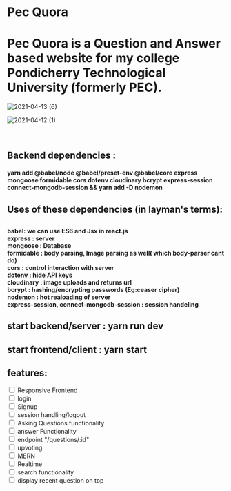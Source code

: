 
<h1> Pec Quora </h1>
<h1> Pec Quora is a Question and Answer based website for my college Pondicherry Technological University (formerly PEC). </h1>

![2021-04-13 (6)](https://user-images.githubusercontent.com/65683151/115128592-8365e480-9ffc-11eb-99b5-3c45c2041c02.png)  


![2021-04-12 (1)](https://user-images.githubusercontent.com/65683151/115128621-a395a380-9ffc-11eb-8e88-463685ea6573.png)  


<br>
<h2> Backend dependencies : </h3>
<h4> yarn add @babel/node @babel/preset-env @babel/core express mongoose formidable cors dotenv cloudinary bcrypt express-session connect-mongodb-session && yarn add -D nodemon </h4>

<h2> Uses of these dependencies (in layman's terms):<h2>
     <h4>babel: we can use ES6 and Jsx in react.js <br />
     express : server <br />
     mongoose : Database <br />
     formidable : body parsing, Image parsing as well( which body-parser cant do)<br />
     cors : control interaction with server <br />
     dotenv : hide API keys <br />
     cloudinary : image uploads and returns url <br />
     bcrypt : hashing/encrypting passwords (Eg:ceaser cipher) <br />
     nodemon : hot realoading of server <br />
     express-session, connect-mongodb-session : session handeling </h4>

 <h2> start backend/server : yarn run dev <h2>
 
 <h2> start frontend/client : yarn start <h2>

<h2> features: </h2>
  <input type="checkbox" id="vehicle1" name="vehicle1" value="Bike">
  <label for="vehicle1">Responsive Frontend</label><br>

  <input type="checkbox" id="vehicle2" name="vehicle2" value="Car">
  <label for="vehicle2"> login</label><br>

  <input type="checkbox" id="vehicle2" name="vehicle2" value="Car">
  <label for="vehicle2"> Signup</label><br>

  <input type="checkbox" id="vehicle2" name="vehicle2" value="Car">
  <label for="vehicle2"> session handling/logout</label><br>

  <input type="checkbox" id="vehicle2" name="vehicle2" value="Car">
  <label for="vehicle2"> Asking Questions functionality</label><br>

  <input type="checkbox" id="vehicle3" name="vehicle3" value="Boat">
  <label for="vehicle3"> answer Functionality</label><br>

  <input type="checkbox" id="vehicle2" name="vehicle2" value="Car">
  <label for="vehicle2"> endpoint "/questions/:id"</label><br>

  <input type="checkbox" id="vehicle2" name="vehicle2" value="Car">
  <label for="vehicle2"> upvoting</label><br>

  <input type="checkbox" id="vehicle2" name="vehicle2" value="Car">
  <label for="vehicle2"> MERN</label><br>

  <input type="checkbox" id="vehicle2" name="vehicle2" value="Car">
  <label for="vehicle2"> Realtime </label><br>

  <input type="checkbox" id="vehicle2" name="vehicle2" value="Car">
  <label for="vehicle2"> search functionality</label><br>
  
  <input type="checkbox" id="vehicle2" name="vehicle2" value="Car">
  <label for="vehicle2"> display recent question on top</label><br>
